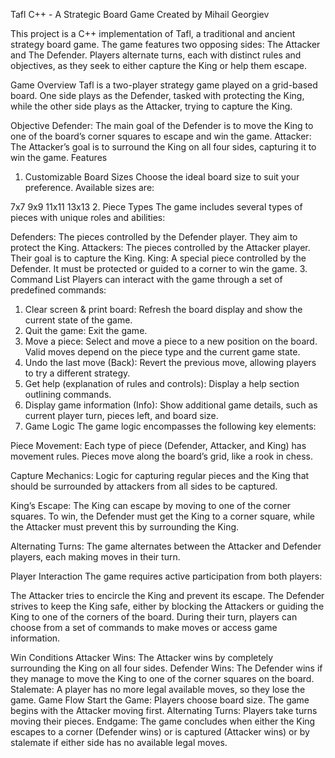 Tafl C++ - A Strategic Board Game
Created by Mihail Georgiev

This project is a C++ implementation of Tafl, a traditional and ancient strategy board game. The game features two opposing sides: The Attacker and The Defender. Players alternate turns, each with distinct rules and objectives, as they seek to either capture the King or help them escape.

Game Overview
Tafl is a two-player strategy game played on a grid-based board. One side plays as the Defender, tasked with protecting the King, while the other side plays as the Attacker, trying to capture the King.

Objective
Defender: The main goal of the Defender is to move the King to one of the board’s corner squares to escape and win the game.
Attacker: The Attacker’s goal is to surround the King on all four sides, capturing it to win the game.
Features
1. Customizable Board Sizes
Choose the ideal board size to suit your preference. Available sizes are:

7x7
9x9
11x11
13x13
2. Piece Types
The game includes several types of pieces with unique roles and abilities:

Defenders: The pieces controlled by the Defender player. They aim to protect the King.
Attackers: The pieces controlled by the Attacker player. Their goal is to capture the King.
King: A special piece controlled by the Defender. It must be protected or guided to a corner to win the game.
3. Command List
Players can interact with the game through a set of predefined commands:

1. Clear screen & print board: Refresh the board display and show the current state of the game.
2. Quit the game: Exit the game.
3. Move a piece: Select and move a piece to a new position on the board. Valid moves depend on the piece type and the current game state.
4. Undo the last move (Back): Revert the previous move, allowing players to try a different strategy.
5. Get help (explanation of rules and controls): Display a help section outlining commands.
6. Display game information (Info): Show additional game details, such as current player turn, pieces left, and board size.
4. Game Logic
The game logic encompasses the following key elements:

Piece Movement: Each type of piece (Defender, Attacker, and King) has movement rules. Pieces move along the board’s grid, like a rook in chess.

Capture Mechanics: Logic for capturing regular pieces and the King that should be surrounded by attackers from all sides to be captured.

King’s Escape: The King can escape by moving to one of the corner squares. To win, the Defender must get the King to a corner square, while the Attacker must prevent this by surrounding the King.

Alternating Turns: The game alternates between the Attacker and Defender players, each making moves in their turn.

Player Interaction
The game requires active participation from both players:

The Attacker tries to encircle the King and prevent its escape.
The Defender strives to keep the King safe, either by blocking the Attackers or guiding the King to one of the corners of the board.
During their turn, players can choose from a set of commands to make moves or access game information.

Win Conditions
Attacker Wins: The Attacker wins by completely surrounding the King on all four sides.
Defender Wins: The Defender wins if they manage to move the King to one of the corner squares on the board.
Stalemate: A player has no more legal available moves, so they lose the game.
Game Flow
Start the Game: Players choose board size. The game begins with the Attacker moving first.
Alternating Turns: Players take turns moving their pieces.
Endgame: The game concludes when either the King escapes to a corner (Defender wins) or is captured (Attacker wins) or by stalemate if either side has no available legal moves.
